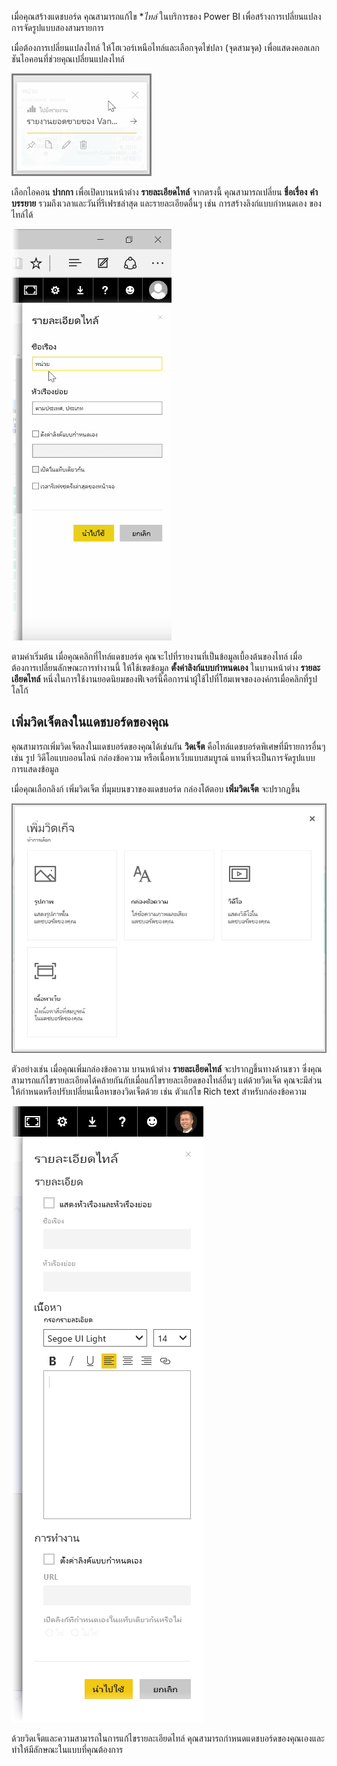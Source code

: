 เมื่อคุณสร้างแดชบอร์ด คุณสามารถแก้ไข **ไทล์* ในบริการของ Power BI เพื่อสร้างการเปลี่ยนแปลงการจัดรูปแบบสองสามรายการ

เมื่อต้องการเปลี่ยนแปลงไทล์ ให้โฮเวอร์เหนือไทล์และเลือกจุดไข่ปลา (จุดสามจุด) เพื่อแสดงคอลเลกชันไอคอนที่ช่วยคุณเปลี่ยนแปลงไทล์

![](media/4-4d-change-tile-details/4-4d_1.png)

เลือกไอคอน **ปากกา** เพื่อเปิดบานหน้าต่าง **รายละเอียดไทล์** จากตรงนี้ คุณสามารถเปลี่ยน **ชื่อเรื่อง** **คำบรรยาย** รวมถึงเวลาและวันที่รีเฟรชล่าสุด และรายละเอียดอื่นๆ เช่น การสร้างลิงก์แบบกำหนดเอง ของไทล์ได้

![](media/4-4d-change-tile-details/4-4d_2.png)

ตามค่าเริ่มต้น เมื่อคุณคลิกที่ไทล์แดชบอร์ด คุณจะไปที่รายงานที่เป็นข้อมูลเบื้องต้นของไทล์ เมื่อต้องการเปลี่ยนลักษณะการทำงานนี้ ให้ใช้เขตข้อมูล **ตั้งค่าลิงก์แบบกำหนดเอง** ในบานหน้าต่าง **รายละเอียดไทล์** หนึ่งในการใช้งานยอดนิยมของฟีเจอร์นี้คือการนำผู้ใช้ไปที่โฮมเพจขององค์กรเมื่อคลิกที่รูปโลโก้

## <a name="add-widgets-to-your-dashboard"></a>เพิ่มวิดเจ็ตลงในแดชบอร์ดของคุณ
คุณสามารถเพิ่มวิดเจ็ตลงในแดชบอร์ดของคุณได้เช่นกัน **วิดเจ็ต** คือไทล์แดชบอร์ดพิเศษที่มีรายการอื่นๆ เช่น รูป วิดีโอแบบออนไลน์ กล่องข้อความ หรือเนื้อหาเว็บแบบสมบูรณ์ แทนที่จะเป็นการจัดรูปแบบการแสดงข้อมูล

เมื่อคุณเลือกลิงก์ เพิ่มวิดเจ็ต ที่มุมบนขวาของแดชบอร์ด กล่องโต้ตอบ **เพิ่มวิดเจ็ต** จะปรากฏขึ้น

![](media/4-4d-change-tile-details/4-4d_3.png)

ตัวอย่างเช่น เมื่อคุณเพิ่มกล่องข้อความ บานหน้าต่าง **รายละเอียดไทล์** จะปรากฏขึ้นทางด้านขวา ซึ่งคุณสามารถแก้ไขรายละเอียดได้คล้ายกันกับเมื่อแก้ไขรายละเอียดของไทล์อื่นๆ แต่ด้วยวิดเจ็ต คุณจะมีส่วนให้กำหนดหรือปรับเปลี่ยนเนื้อหาของวิดเจ็ตด้วย เช่น ตัวแก้ไข Rich text สำหรับกล่องข้อความ

![](media/4-4d-change-tile-details/4-4d_4.png)

ด้วยวิดเจ็ตและความสามารถในการแก้ไขรายละเอียดไทล์ คุณสามารถกำหนดแดชบอร์ดของคุณเองและทำให้มีลักษณะในแบบที่คุณต้องการ

